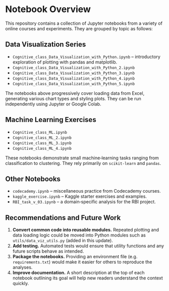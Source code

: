 # Notebook Overview

This repository contains a collection of Jupyter notebooks from a variety of
online courses and experiments. They are grouped by topic as follows:

## Data Visualization Series

- `Cognitive_class_Data_Visualization_with_Python.ipynb` – introductory
  exploration of plotting with pandas and matplotlib.
- `Cognitive_class_Data_Visualization_with_Python_2.ipynb`
- `Cognitive_class_Data_Visualization_with_Python_3.ipynb`
- `Cognitive_class_Data_Visualization_with_Python_4.ipynb`
- `Cognitive_class_Data_Visualization_with_Python_5.ipynb`

The notebooks above progressively cover loading data from Excel, generating
various chart types and styling plots. They can be run independently using
Jupyter or Google Colab.

## Machine Learning Exercises

- `Cognitive_class_ML.ipynb`
- `Cognitive_class_ML_2.ipynb`
- `Cognitive_class_ML_3.ipynb`
- `Cognitive_class_ML_4.ipynb`

These notebooks demonstrate small machine‑learning tasks ranging from
classification to clustering. They rely primarily on `scikit-learn` and
`pandas`.

## Other Notebooks

- `codecademy.ipynb` – miscellaneous practice from Codecademy courses.
- `kaggle_exercise.ipynb` – Kaggle starter exercises and examples.
- `RBI_task_v_03.ipynb` – a domain‑specific analysis for the RBI project.

## Recommendations and Future Work

1. **Convert common code into reusable modules.**  Repeated plotting and data
   loading logic could be moved into Python modules such as
   `utils/data_viz_utils.py` (added in this update).
2. **Add testing.**  Automated tests would ensure that utility functions and any
   future scripts behave as intended.
3. **Package the notebooks.**  Providing an environment file (e.g. `requirements.txt`)
   would make it easier for others to reproduce the analyses.
4. **Improve documentation.**  A short description at the top of each notebook
   outlining its goal will help new readers understand the context quickly.
